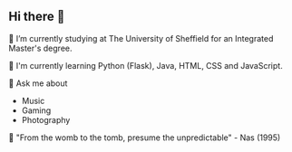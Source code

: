 ## Hi there 👋

🌱 I’m currently studying at The University of Sheffield for an Integrated Master's degree.

🔭 I'm currently learning Python (Flask), Java, HTML, CSS and JavaScript.

💬 Ask me about
- Music
- Gaming
- Photography

💯 "From the womb to the tomb, presume the unpredictable" - Nas (1995)

<!--
**y2k-user/y2k-user** is a ✨ _special_ ✨ repository because its `README.md` (this file) appears on your GitHub profile.

Here are some ideas to get you started:

- 🔭 I’m currently working on ...
- 🌱 I’m currently learning ...
- 👯 I’m looking to collaborate on ...
- 🤔 I’m looking for help with ...
- 💬 Ask me about ...
- 📫 How to reach me: ...
- 😄 Pronouns: ...
- ⚡ Fun fact: ...
-->
